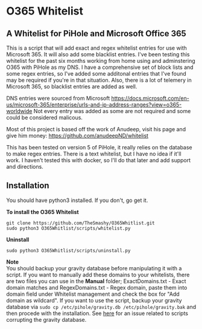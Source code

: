 # O365 Whitelist

## A Whitelist for PiHole and Microsoft Office 365

This is a script that will add exact and regex whitelist entries for use with Microsoft 365.  It will also add some blacklist entries.  I've been testing this whitelist for the past six months working from home using and adminstering O365 with PiHole as my DNS.  I have a comprehensive set of block lists and some regex entries, so I've added some additonal entries that I've found may be required if you're in that situation.  Also, there is a lot of telemery in Microsoft 365, so blacklist entries are added as well.

DNS entries were sourced from Microsoft https://docs.microsoft.com/en-us/microsoft-365/enterprise/urls-and-ip-address-ranges?view=o365-worldwide
Not every entry was added as some are not required and some could be considered malicous.

Most of this project is based off the work of Anudeep, visit his page and give him money: https://github.com/anudeepND/whitelist

This has been tested on version 5 of PiHole, it really relies on the database to make regex entries.  There is a text whitelist, but I have no idea if it'll work.  I haven't tested this with docker, so I'll do that later and add support and directions.

## Installation
You should have python3 installed.  If you don't, go get it.  

**To install the O365 Whitelist**

    git clone https://github.com/TheSmashy/O365Whitlist.git  
    sudo python3 O365Whitlist/scripts/whitelist.py  

**Uninstall**  

    sudo python3 O365Whitlist/scripts/uninstall.py  
    
**Note**  
You should backup your gravity database before manipulating it with a script.  If you want to manually add these domains to your whitelists, there are two files you can use in the **Manual** folder; ExactDomains.txt - Exact domain matches and RegexDomains.txt - Regex domain, paste them into domain field under Whitelist management and check the box for "Add domain as wildcard".  If you want to use the script, backup your gravity database via ```sudo cp /etc/pihole/gravity.db /etc/pihole/gravity.bak``` and then procede with the installation.  See [here](https://github.com/pi-hole/pi-hole/issues/3860) for an issue related to scripts corrupting the gravity database.
